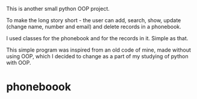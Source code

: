 This is another small python OOP project.

To make the long story short - the user can add, search, show, update (change name, number and email) and delete records in a phonebook. 

I used classes for the phonebook and for the records in it. Simple as that. 

This simple program was inspired from an old code of mine, made without using OOP, which I decided to change as a part of my studying of python with OOP. 





# phoneboook
